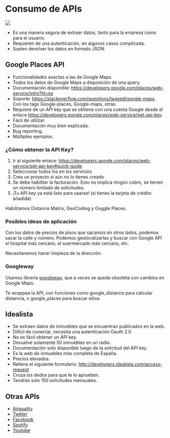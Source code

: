 # Consumo de APIs

![](https://developer.spotify.com/assets/WebAPI_intro.png)

* Es una manera segura de extraer datos, tanto para la empresa como para el usuario.
* Requieren de una autenticación, en algunos casos complicada.
* Suelen devolver los datos en formato JSON.

## Google Places API

* Funcionalidades exactas a las de Google Maps.
* Todos los datos de Google Maps a disposición de una query.
* Documentación disponible: https://developers.google.com/places/web-service/intro?hl=es
* Soporte: https://stackoverflow.com/questions/tagged/google-maps. Con los tags Google-places, Google-maps, otras.
* Requiere de un API key que se obtiene con una cuenta Google desde el enlace https://developers.google.com/places/web-service/get-api-key.
* Fácil de utilizar.
* Documentación muy bien explicada.
* Bug reporting.
* Múltiples ejemplos.

### ¿Cómo obtener la API Key?

1. Ir al siguiente enlace: https://developers.google.com/places/web-service/get-api-key#quick-guide
2. Seleccionar todos los en los servicios
3. Crea un proyecto si aún no lo tienes creado
4. Se debe habilitar la facturación. Esto no implica ningún cobro, se tienen un número limitado de solicitudes.
5. ¡Tu API key ya está listo para usarse! (si tienes la tarjeta de crédito añadida)

Habilitamos Distance Matrix, GeoCoding y Goggle Places. 

### Posibles ideas de aplicación

Con los datos de precios de pisos que sacamos en otros lados, podemos sacar la calle y número. Podemos geolocalizarlas y buscar con Google API el hospital más cercano, el suermercado más cercano, etc. 

Necesitaremos hacer limpieza de la dirección. 

### Googleway

Usamos librería [googleway](https://cran.r-project.org/web/packages/googleway/googleway.pdf), que a veces se queda obsoleta con cambios en Google Maps. 

Te wrappea la API, con funciones como google_distance para calcular distancia, o google_places para buscar sitios. 

## Idealista

* Se extraen datos de inmuebles que se encuentran publicados en la web.
* Difícil de conectar, necesita una autenticación Oauth 2.0.
* No es fácil obtener un API key.
* Devuelve solamente 50 inmuebles en un radio.
* Documentación solo disponible luego de la solicitud del API key.
* Es la web de inmuebles más completa de España.
* Precios elevados.
* Rellena el siguiente formulario: http://developers.idealista.com/access-request
* Cruza los dedos para que te lo aprueben.
* Tendrás solo 150 solicitudes mensuales.



## Otras APIs

* [Airquality](http://aqicn.org/here/es/)
* [Twitter](https://developer.twitter.com/en/docs/api-reference-index.html)
* [Facebook](https://developers.facebook.com/docs/apis-and-sdks?locale=es_ES)
* [Spotify](https://developer.spotify.com/documentation/web-api/)
* [Youtube](https://developers.google.com/youtube/v3/)





